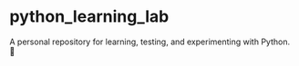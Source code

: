 # python_learning_lab
A personal repository for learning, testing, and experimenting with Python. 🚀
